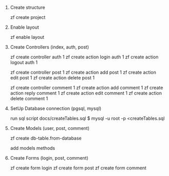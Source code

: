 1. Create structure

	zf create project

2. Enable layout

	zf enable layout

3. Create Controllers (index, auth, post)

	zf create controller auth 1
	zf create action login auth 1
	zf create action logout auth 1

	zf create controller post 1
	zf create action add post 1
	zf create action edit post 1
	zf create action delete post 1

	zf create controller comment 1
	zf create action add comment 1
	zf create action reply comment 1
	zf create action edit comment 1
	zf create action delete comment 1

4. SetUp Database connection (pgsql, mysql)

	run sql script docs/createTables.sql
	$ mysql -u root -p <createTables.sql

5. Create Models (user, post, comment)

	zf create db-table.from-database

	add models methods

6. Create Forms (login, post, comment)

	zf create form login
	zf create form post
	zf create form comment
